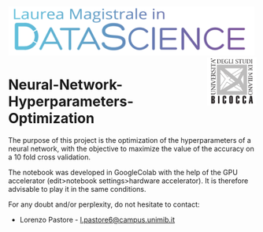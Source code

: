 <p float="left">
 <img src="https://github.com/LorenzoPastore/University-Works/blob/master/Advanced%20Machine%20Learning/images/DS%20Logo.png" width = "500"/>
 <img src="https://github.com/LorenzoPastore/University-Works/blob/master/Advanced%20Machine%20Learning/images/Bicocca%20Logo.png" width = "100" align="right"/>
</p>

# Neural-Network-Hyperparameters-Optimization
The purpose of this project is the optimization of the hyperparameters of a neural network, with the objective to maximize the value of the accuracy on a 10 fold cross validation.


The notebook was developed in GoogleColab with the help of the GPU accelerator (edit>notebook settings>hardware accelerator). It is therefore advisable to play it in the same conditions.


For any doubt and/or perplexity, do not hesitate to contact:
- Lorenzo Pastore - l.pastore6@campus.unimib.it
